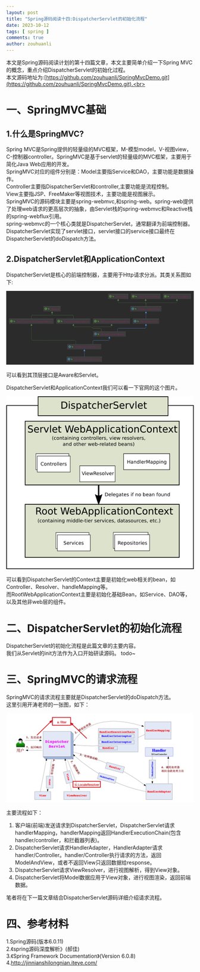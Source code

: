 ```yaml
---
layout: post
title: "Spring源码阅读十四:DispatcherServlet的初始化流程"
date: 2023-10-12
tags: [ spring ]
comments: true
author: zouhuanli
---
```


本文是Spring源码阅读计划的第十四篇文章，本文主要简单介绍一下Spring MVC的概念，重点介绍DispatcherServlet的初始化过程。<br>
本文源码地址为:[https://github.com/zouhuanli/SpringMvcDemo.git](https://github.com/zouhuanli/SpringMvcDemo.git).<br>

# 一、SpringMVC基础

## 1.什么是SpringMVC?<br>

Spring MVC是Spring提供的轻量级的MVC框架，M-模型model，V-视图view，C-控制器controller。SpringMVC是基于servlet的轻量级的MVC框架，主要用于简化Java
Web应用的开发。<br>
SpringMVC对应的组件分别是：Model主要指Service和DAO，主要功能是数据操作。<br>
Controller主要指DispatcherServlet和controller,主要功能是流程控制。<br>
View主要指JSP、FreeMaker等视图技术，主要功能是视图展示。<br>
SpringMVC的源码模块主要是spring-webmvc,和spring-web。spring-web提供了处理web请求的更高层次的抽象，由Servlet栈的spring-webmvc和Reactive栈的spring-webflux引用。<br>
spring-webmvc的一个核心类就是DispatcherServlet，通常翻译为前端控制器。DispatcherServlet实现了servlet接口，servlet接口的service接口最终在DispatcherServlet的doDispatch方法。

## 2.DispatcherServlet和ApplicationContext

DispatcherServlet是核心的前端控制器，主要用于Http请求分派。其类关系图如下:

![DispatcherServlet](https://raw.githubusercontent.com/zouhuanli/zouhuanli.github.io/master/images/2023-10-12-spring_source_code_reading_14/DispatcherServlet.png)

可以看到其顶层接口是Aware和Servlet。<br>

DispatcherServlet和ApplicationContext我们可以看一下官网的这个图片。

![mvc-context-hierarchy](https://raw.githubusercontent.com/zouhuanli/zouhuanli.github.io/master/images/2023-10-12-spring_source_code_reading_14/mvc-context-hierarchy.png)

可以看到DispatcherServlet的Context主要是初始化web相关的bean，如Controller、Resolver、handleMapping等。<br>
而RootWebApplicationContext主要是初始化基础Bean，如Service、DAO等，以及其他非web层的组件。


# 二、DispatcherServlet的初始化流程

DispatcherServlet的初始化流程是此篇文章的主要内容。<br>
我们从Servlet的init方法作为入口开始研读源码。
    todo~

# 三、SpringMVC的请求流程

SpringMVC的请求流程主要就是DispatcherServlet的doDispatch方法。<br>
这里引用开涛老师的一张图，如下：

![spring-springframework-mvc](https://raw.githubusercontent.com/zouhuanli/zouhuanli.github.io/master/images/2023-10-12-spring_source_code_reading_14/spring-springframework-mvc.png)

主要流程如下：

1. 客户端(前端)发送请求到DispatcherServlet，DispatcherServlet请求handlerMapping，handlerMapping返回HandlerExecutionChain(包含handler/controller，和拦截器列表)。<br>
2. DispatcherServlet请求HandlerAdapter，HandlerAdapter请求handler/Controller。handler/Controller执行请求的方法，返回ModelAndView，或者不返回View只返回数据给response。<br>
3. DispatcherServlet请求ViewResolver，进行视图解析，得到View对象。<br>
4. DispatcherServlet将Model数据应用于View对象，进行视图渲染，返回前端数据。<br>

笔者将在下一篇文章结合DispatcherServlet源码详细介绍请求流程。
# 四、参考材料

1.Spring源码(版本6.0.11)<br>
2.《spring源码深度解析》(郝佳)<br>
3.《Spring Framework Documentation》(Version 6.0.8)<br>
4.http://jinnianshilongnian.iteye.com/